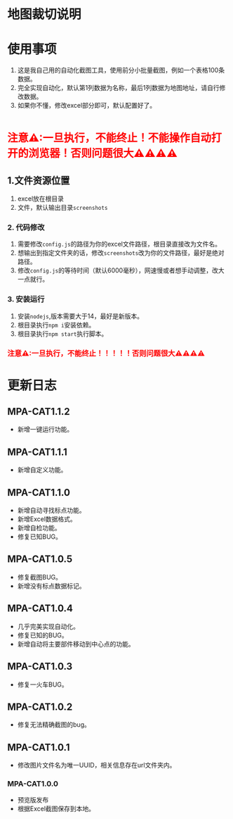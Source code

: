 
# 地图裁切说明

# 使用事项

1. 这是我自己用的自动化截图工具，使用前分小批量截图，例如一个表格100条数据。
2. 完全实现自动化，默认第1列数据为名称，最后1列数据为地图地址，请自行修改数据。
3. 如果你不懂，修改excel部分即可，默认配置好了。

</br>

<font color=red size=5>****注意⚠:一旦执行，不能终止！不能操作自动打开的浏览器！否则问题很大⚠⚠⚠⚠****</font>

## 1.文件资源位置

 1. excel放在根目录
 2. 文件，默认输出目录`screenshots`

### 2. 代码修改

 1. 需要修改`config.js`的路径为你的excel文件路径，根目录直接改为文件名。
 2. 想输出到指定文件夹的话，修改`screenshots`改为你的文件路径，最好是绝对路径。
 3. 修改`config.js`的等待时间（默认6000毫秒），网速慢或者想手动调整，改大一点就行。

### 3. 安装运行

1. 安装`nodejs`,版本需要大于14，最好是新版本。
2. 根目录执行`npm i`安装依赖。
3. 根目录执行`npm start`执行脚本。

### <font color=red>注意⚠:一旦执行，不能终止！！！！！否则问题很大⚠⚠⚠⚠</font>

# 更新日志

## MPA-CAT1.1.2

- 新增一键运行功能。

## MPA-CAT1.1.1

- 新增自定义功能。

## MPA-CAT1.1.0

- 新增自动寻找标点功能。
- 新增Excel数据格式。
- 新增自检功能。
- 修复已知BUG。

## MPA-CAT1.0.5

- 修复截图BUG。
- 新增没有标点数据标记。

## MPA-CAT1.0.4

- 几乎完美实现自动化。
- 修复已知的BUG。
- 新增自动将主要部件移动到中心点的功能。

## MPA-CAT1.0.3

- 修复一火车BUG。

## MPA-CAT1.0.2

- 修复无法精确截图的bug。

## MPA-CAT1.0.1

- 修改图片文件名为唯一UUID，相关信息存在url文件夹内。

### MPA-CAT1.0.0

- 预览版发布
- 根据Excel截图保存到本地。
